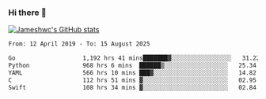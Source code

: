 ### Hi there 👋

[![Jameshwc's GitHub stats](https://github-readme-stats.vercel.app/api?username=jameshwc)](https://github.com/anuraghazra/github-readme-stats)

<!--START_SECTION:waka-->

```txt
From: 12 April 2019 - To: 15 August 2025

Go                   1,192 hrs 41 mins███████▓░░░░░░░░░░░░░░░░░   31.22 %
Python               968 hrs 6 mins  ██████▒░░░░░░░░░░░░░░░░░░   25.34 %
YAML                 566 hrs 10 mins ███▓░░░░░░░░░░░░░░░░░░░░░   14.82 %
C                    112 hrs 51 mins ▓░░░░░░░░░░░░░░░░░░░░░░░░   02.95 %
Swift                108 hrs 34 mins ▓░░░░░░░░░░░░░░░░░░░░░░░░   02.84 %
```

<!--END_SECTION:waka-->